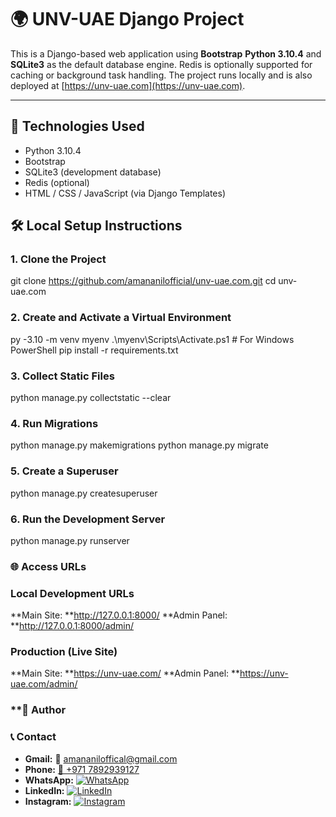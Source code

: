 # 🌍 UNV-UAE Django Project

This is a Django-based web application using **Bootstrap** **Python 3.10.4** and **SQLite3** as the default database engine. Redis is optionally supported for caching or background task handling. The project runs locally and is also deployed at [https://unv-uae.com](https://unv-uae.com).

---

## 🔧 Technologies Used

- Python 3.10.4
- Bootstrap
- SQLite3 (development database)
- Redis (optional)
- HTML / CSS / JavaScript (via Django Templates)

## 🛠️ Local Setup Instructions

### 1. Clone the Project
git clone https://github.com/amananilofficial/unv-uae.com.git
cd unv-uae.com

### 2. Create and Activate a Virtual Environment
py -3.10 -m venv myenv
.\myenv\Scripts\Activate.ps1    # For Windows PowerShell
pip install -r requirements.txt

### 3. Collect Static Files
python manage.py collectstatic --clear

### 4. Run Migrations
python manage.py makemigrations
python manage.py migrate

### 5. Create a Superuser
python manage.py createsuperuser

### 6. Run the Development Server
python manage.py runserver

### 🌐 Access URLs
### Local Development URLs
**Main Site: **http://127.0.0.1:8000/
**Admin Panel: **http://127.0.0.1:8000/admin/

### Production (Live Site)
**Main Site: **https://unv-uae.com/
**Admin Panel: **https://unv-uae.com/admin/

### **👤 Author

### 📞 Contact
- **Gmail:** 📧 amananiloffical@gmail.com
- **Phone:** [📱 +971 7892939127](tel:+9717892939127)  
- **WhatsApp:** [![WhatsApp](https://upload.wikimedia.org/wikipedia/commons/5/5e/WhatsApp_icon.png)](https://wa.me/9717892939127)  
- **LinkedIn:** [![LinkedIn](https://cdn.jsdelivr.net/gh/devicons/devicon/icons/linkedin/linkedin-original.svg)](https://www.linkedin.com/in/amananilofficial)
- **Instagram:** [![Instagram](https://upload.wikimedia.org/wikipedia/commons/a/a5/Instagram_icon.png)](https://instagram.com/amananilofficial)
